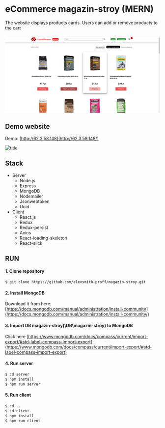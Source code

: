 # eCommerce magazin-stroy (MERN)
The website displays products cards. Users can add or remove products to the cart
<br>
<br>
![title](title.png)

## Demo website
Demo: [http://62.3.58.148](http://62.3.58.148/)

![title](title.gif)

## Stack
* Server
    * Node.js
    * Express
    * MongoDB
    * Nodemailer
    * Jsonwebtoken
    * Uuid
* Client
    * React.js
    * Redux
    * Redux-persist
    * Axios
    * React-loading-skeleton
    * React-slick
  
## RUN
#### 1. Clone repository
```
$ git clone https://github.com/alexsmith-proff/magazin-stroy.git
```

#### 2. Install MongoDB
Download it from here: [https://docs.mongodb.com/manual/administration/install-community](https://docs.mongodb.com/manual/administration/install-community/)

#### 3. Import DB magazin-stroy(\DB\magazin-stroy) to MongoDB
Click here [https://www.mongodb.com/docs/compass/current/import-export/#std-label-compass-import-export](https://www.mongodb.com/docs/compass/current/import-export/#std-label-compass-import-export)

#### 4. Run server
```
$ cd server
$ npm install
$ npm run server
```
#### 5. Run client
```
$ cd ..
$ cd client
$ npm install
$ npm run client
```